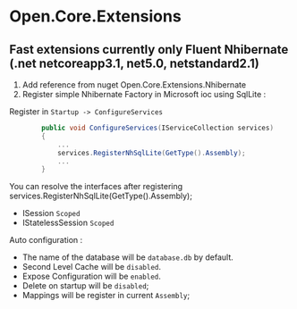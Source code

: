 # Open.Core.Extensions 
## Fast extensions currently only Fluent Nhibernate (.net netcoreapp3.1, net5.0, netstandard2.1)
1. Add reference from nuget Open.Core.Extensions.Nhibernate
2. Register simple Nhibernate Factory in Microsoft ioc using SqlLite :

Register in  `Startup -> ConfigureServices`

```c#
        public void ConfigureServices(IServiceCollection services)
        {
            ...            
            services.RegisterNhSqlLite(GetType().Assembly);
            ...
        }
```
You can resolve the interfaces after registering services.RegisterNhSqlLite(GetType().Assembly);
- ISession `Scoped`
- IStatelessSession `Scoped`

Auto configuration :
- The name of the database will be `database.db` by default.
- Second Level Cache will be `disabled`.
- Expose Configuration will be `enabled`.
- Delete on startup  will be `disabled`;
- Mappings will be register in current `Assembly`;
